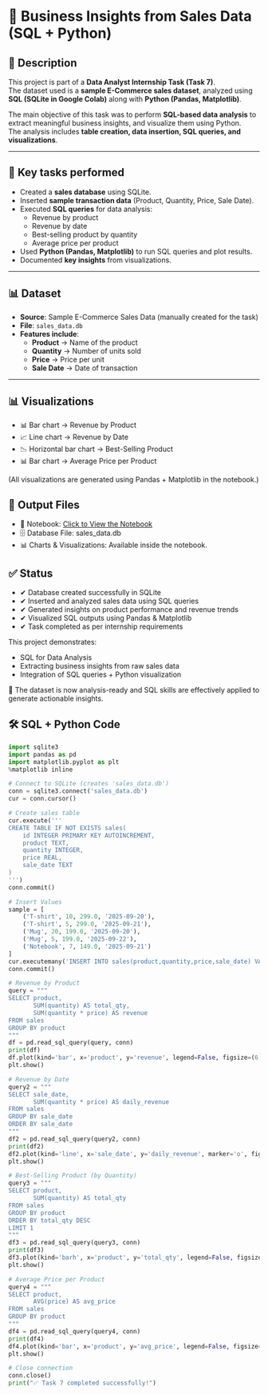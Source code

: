 # 🛒 Business Insights from Sales Data (SQL + Python) 

## 📌 Description  
This project is part of a **Data Analyst Internship Task (Task 7)**.  
The dataset used is a **sample E-Commerce sales dataset**, analyzed using **SQL (SQLite in Google Colab)** along with **Python (Pandas, Matplotlib)**.  

The main objective of this task was to perform **SQL-based data analysis** to extract meaningful business insights, and visualize them using Python.  
The analysis includes **table creation, data insertion, SQL queries, and visualizations**.  

---

## 🔑 Key tasks performed  

- Created a **sales database** using SQLite.  
- Inserted **sample transaction data** (Product, Quantity, Price, Sale Date).  
- Executed **SQL queries** for data analysis:  
  - Revenue by product  
  - Revenue by date  
  - Best-selling product by quantity  
  - Average price per product  
- Used **Python (Pandas, Matplotlib)** to run SQL queries and plot results.  
- Documented **key insights** from visualizations.  

---

## 📊 Dataset  

- **Source**: Sample E-Commerce Sales Data (manually created for the task)  
- **File**: `sales_data.db`  
- **Features include**:  
  - **Product** → Name of the product  
  - **Quantity** → Number of units sold  
  - **Price** → Price per unit  
  - **Sale Date** → Date of transaction  

---

## 📊 Visualizations

- 📊 Bar chart → Revenue by Product
- 📈 Line chart → Revenue by Date
- 📉 Horizontal bar chart → Best-Selling Product
- 📊 Bar chart → Average Price per Product

(All visualizations are generated using Pandas + Matplotlib in the notebook.)

## 📂 Output Files

- 📒 Notebook: <a href="https://github.com/sabaribala2004-dataanalyst/Business-Insights-from-Sales-Data-SQL-Python-/blob/main/SQL_Python_Data_Analysis.ipynb"> Click to View the Notebook </a>
- 🗄️ Database File: sales_data.db
- 📊 Charts & Visualizations: Available inside the notebook.

## ✅ Status
- ✔ Database created successfully in SQLite
- ✔ Inserted and analyzed sales data using SQL queries
- ✔ Generated insights on product performance and revenue trends
- ✔ Visualized SQL outputs using Pandas & Matplotlib
- ✔ Task completed as per internship requirements

This project demonstrates:

- SQL for Data Analysis
- Extracting business insights from raw sales data
- Integration of SQL queries + Python visualization

📌 The dataset is now analysis-ready and SQL skills are effectively applied to generate actionable insights.

## 🛠 SQL + Python Code  

```python
import sqlite3
import pandas as pd
import matplotlib.pyplot as plt
%matplotlib inline

# Connect to SQLite (creates 'sales_data.db')
conn = sqlite3.connect('sales_data.db')
cur = conn.cursor()

# Create sales table
cur.execute('''
CREATE TABLE IF NOT EXISTS sales(
    id INTEGER PRIMARY KEY AUTOINCREMENT,
    product TEXT,
    quantity INTEGER,
    price REAL,
    sale_date TEXT
)
''')
conn.commit()

# Insert Values
sample = [
    ('T-shirt', 10, 299.0, '2025-09-20'),
    ('T-shirt', 5, 299.0, '2025-09-21'),
    ('Mug', 20, 199.0, '2025-09-20'),
    ('Mug', 5, 199.0, '2025-09-22'),
    ('Notebook', 7, 149.0, '2025-09-21')
]
cur.executemany('INSERT INTO sales(product,quantity,price,sale_date) VALUES (?,?,?,?)', sample)
conn.commit()

# Revenue by Product
query = """
SELECT product,
       SUM(quantity) AS total_qty,
       SUM(quantity * price) AS revenue
FROM sales
GROUP BY product
"""
df = pd.read_sql_query(query, conn)
print(df)
df.plot(kind='bar', x='product', y='revenue', legend=False, figsize=(6,4), title='Revenue by Product')
plt.show()

# Revenue by Date
query2 = """
SELECT sale_date,
       SUM(quantity * price) AS daily_revenue
FROM sales
GROUP BY sale_date
ORDER BY sale_date
"""
df2 = pd.read_sql_query(query2, conn)
print(df2)
df2.plot(kind='line', x='sale_date', y='daily_revenue', marker='o', figsize=(6,4), title='Revenue by Date')
plt.show()

# Best-Selling Product (by Quantity)
query3 = """
SELECT product,
       SUM(quantity) AS total_qty
FROM sales
GROUP BY product
ORDER BY total_qty DESC
LIMIT 1
"""
df3 = pd.read_sql_query(query3, conn)
print(df3)
df3.plot(kind='barh', x='product', y='total_qty', legend=False, figsize=(6,3), title='Top Selling Product (Quantity)')
plt.show()

# Average Price per Product
query4 = """
SELECT product,
       AVG(price) AS avg_price
FROM sales
GROUP BY product
"""
df4 = pd.read_sql_query(query4, conn)
print(df4)
df4.plot(kind='bar', x='product', y='avg_price', legend=False, figsize=(6,4), title='Average Price per Product')
plt.show()

# Close connection
conn.close()
print("✅ Task 7 completed successfully!")




